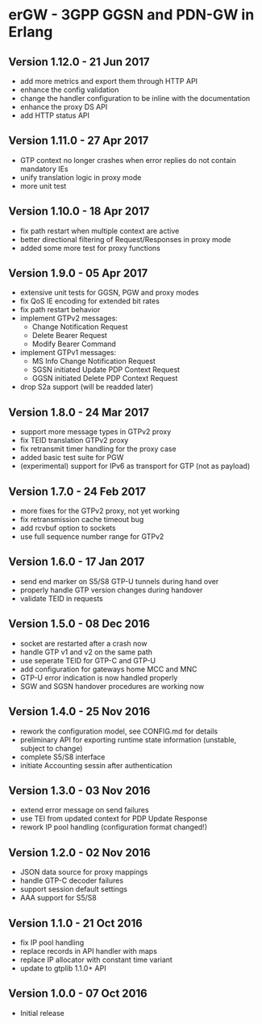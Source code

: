 erGW - 3GPP GGSN and PDN-GW in Erlang
=====================================

Version 1.12.0 - 21 Jun 2017
----------------------------

* add more metrics and export them through HTTP API
* enhance the config validation
* change the handler configuration to be inline with the documentation
* enhance the proxy DS API
* add HTTP status API

Version 1.11.0 - 27 Apr 2017
----------------------------

* GTP context no longer crashes when error replies do not contain mandatory IEs
* unify translation logic in proxy mode
* more unit test

Version 1.10.0 - 18 Apr 2017
----------------------------

* fix path restart when multiple context are active
* better directional filtering of Request/Responses in proxy mode
* added some more test for proxy functions

Version 1.9.0 - 05 Apr 2017
---------------------------

* extensive unit tests for GGSN, PGW and proxy modes
* fix QoS IE encoding for extended bit rates
* fix path restart behavior
* implement GTPv2 messages:
   * Change Notification Request
   * Delete Bearer Request
   * Modify Bearer Command
* implement GTPv1 messages:
   * MS Info Change Notification Request
   * SGSN initiated Update PDP Context Request
   * GGSN initiated Delete PDP Context Request
* drop S2a support (will be readded later)

Version 1.8.0 - 24 Mar 2017
---------------------------

* support more message types in GTPv2 proxy
* fix TEID translation GTPv2 proxy
* fix retransmit timer handling for the proxy case
* added basic test suite for PGW
* (experimental) support for IPv6 as transport for GTP (not as payload)

Version 1.7.0 - 24 Feb 2017
---------------------------

* more fixes for the GTPv2 proxy, not yet working
* fix retransmission cache timeout bug
* add rcvbuf option to sockets
* use full sequence number range for GTPv2

Version 1.6.0 - 17 Jan 2017
---------------------------

* send end marker on S5/S8 GTP-U tunnels during hand over
* properly handle GTP version changes during handover
* validate TEID in requests

Version 1.5.0 - 08 Dec 2016
---------------------------

* socket are restarted after a crash now
* handle GTP v1 and v2 on the same path
* use seperate TEID for GTP-C and GTP-U
* add configuration for gateways home MCC and MNC
* GTP-U error indication is now handled properly
* SGW and SGSN handover procedures are working now

Version 1.4.0 - 25 Nov 2016
---------------------------

* rework the configuration model, see CONFIG.md for details
* preliminary API for exporting runtime state information
  (unstable, subject to change)
* complete S5/S8 interface
* initiate Accounting sessin after authentication

Version 1.3.0 - 03 Nov 2016
---------------------------

* extend error message on send failures
* use TEI from updated context for PDP Update Response
* rework IP pool handling (configuration format changed!)

Version 1.2.0 - 02 Nov 2016
---------------------------

* JSON data source for proxy mappings
* handle GTP-C decoder failures
* support session default settings
* AAA support for S5/S8

Version 1.1.0 - 21 Oct 2016
---------------------------

* fix IP pool handling
* replace records in API handler with maps
* replace IP allocator with constant time variant
* update to gtplib 1.1.0+ API

Version 1.0.0 - 07 Oct 2016
---------------------------

* Initial release
